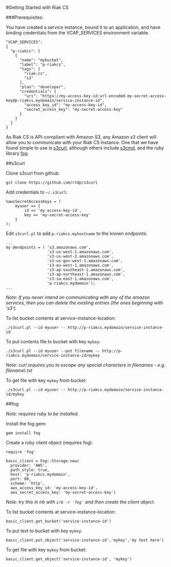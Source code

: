 #Getting Started with Riak CS

###Prerequisites:

You have created a service instance, bound it to an application, and have binding credentials from the VCAP_SERVICES environment variable.
```
"VCAP_SERVICES":
{
  "p-riakcs": [
    {
      "name": "mybucket",
      "label": "p-riakcs",
      "tags": [
        "riak-cs",
        "s3"
      ],
      "plan": "developer",
      "credentials": {
        "uri": "https://my-access-key-id:url-encoded-my-secret-access-key@p-riakcs.mydomain/service-instance-id",
        "access_key_id": "my-access-key-id",
        "secret_access_key": "my-secret-access-key"
      }
    }
  ]
}
```
As Riak CS is API-compliant with Amazon S3, any Amazon s3 client will allow you to communicate with your Riak CS instance. One that we have found simple to use is [s3curl](https://github.com/rtdp/s3curl), although others include [s3cmd](http://s3tools.org/s3cmd), and the ruby library [fog](http://fog.io/).

##s3curl

Clone s3curl from github:

`git clone https://github.com/rtdp/s3curl`

Add credentials to `~/.s3curl`:
```
%awsSecretAccessKeys = (
    myuser => {
        id => 'my-access-key-id',
        key => 'my-secret-access-key'
    }
);
```

Edit `s3curl.pl` to add `p-riakcs.myhostname` to the known endpoints:

```
...
my @endpoints = ( 's3.amazonaws.com',
                  's3-us-west-1.amazonaws.com',
                  's3-us-west-2.amazonaws.com',
                  's3-us-gov-west-1.amazonaws.com',
                  's3-eu-west-1.amazonaws.com',
                  's3-ap-southeast-1.amazonaws.com',
                  's3-ap-northeast-1.amazonaws.com',
                  's3-sa-east-1.amazonaws.com',
                  'p-riakcs.mydomain');
...
```
*Note: If you never intend on communicating with any of the amazon services, then you can delete the existing entries (the ones beginning with 's3').*

To list bucket contents at service-instance-location:

`./s3curl.pl --id myuser -- http://p-riakcs.mydomain/service-instance-id`

To put contents file to bucket with key `mykey`:

`./s3curl.pl --id myuser --put filename -- http://p-riakcs.mydomain/service-instance-id/mykey`

*Note: curl requires you to escape any special characters in filenames - e.g. filename\\.txt*

To get file with key `mykey` from bucket:

`./s3curl.pl --id myuser -- http://p-riakcs.mydomain/service-instance-id/mykey`

##fog

*Note: requires ruby to be installed.*

Install the fog gem:

`gem install fog`

Create a ruby client object (requires fog):

```
require 'fog'

basic_client = Fog::Storage.new(
  provider: 'AWS',
  path_style: true,
  host: 'p-riakcs.mydomain',
  port: 80,
  scheme: 'http',
  aws_access_key_id: 'my-access-key-id',
  aws_secret_access_key: 'my-secret-access-key')
```
*Note: try this in irb with `irb -r 'fog'` and then create the client object.*

To list bucket contents at service-instance-location:

`basic_client.get_bucket('service-instance-id')`

To put text to bucket with key `mykey`:

`basic_client.put_object('service-instance-id','mykey','my text here')`

To get file with key `mykey` from bucket:

`basic_client.get_object('service-instance-id', 'mykey')`
